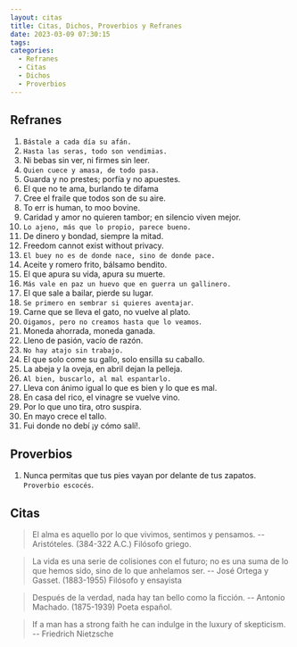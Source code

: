 ```yaml
---
layout: citas
title: Citas, Dichos, Proverbios y Refranes
date: 2023-03-09 07:30:15
tags:
categories:
  - Refranes
  - Citas
  - Dichos
  - Proverbios
---
```


## Refranes

1. `Bástale a cada día su afán.`
1. `Hasta las seras, todo son vendimias.`
1. Ni bebas sin ver, ni firmes sin leer.
1. `Quien cuece y amasa, de todo pasa.`
1. Guarda y no prestes; porfía y no apuestes.
1. El que no te ama, burlando te difama
1. Cree el fraile que todos son de su aire.
1. To err is human, to moo bovine.
1. Caridad y amor no quieren tambor; en silencio viven mejor.
1. `Lo ajeno, más que lo propio, parece bueno.`
1. De dinero y bondad, siempre la mitad.
1. Freedom cannot exist without privacy.
1. `El buey no es de donde nace, sino de donde pace.`
1. Aceite y romero frito, bálsamo bendito.
1. El que apura su vida, apura su muerte.
1. `Más vale en paz un huevo que en guerra un gallinero.`
1. El que sale a bailar, pierde su lugar.
1. `Se primero en sembrar si quieres aventajar`.
1. Carne que se lleva el gato, no vuelve al plato.
1. `Oigamos, pero no creamos hasta que lo veamos`.
1. Moneda ahorrada, moneda ganada.
1. Lleno de pasión, vacío de razón.
1. `No hay atajo sin trabajo.`
1. El que solo come su gallo, solo ensilla su caballo.
1. La abeja y la oveja, en abril dejan la pelleja.
1. `Al bien, buscarlo, al mal espantarlo.`
1. Lleva con ánimo igual lo que es bien y lo que es mal.
1. En casa del rico, el vinagre se vuelve vino.
1. Por lo que uno tira, otro suspira.
1. En mayo crece el tallo.
1. Fui donde no debí ¡y cómo salí!.

## Proverbios

1. Nunca permitas que tus pies vayan por delante de tus zapatos. `Proverbio escocés`.

## Citas

> El alma es aquello por lo que vivimos, sentimos y pensamos.
> -- Aristóteles. (384-322 A.C.) Filósofo griego.

> La vida es una serie de colisiones con el futuro; no es una suma de lo que hemos sido, sino de lo que anhelamos ser.
> -- José Ortega y Gasset. (1883-1955) Filósofo y ensayista

> Después de la verdad, nada hay tan bello como la ficción.
> -- Antonio Machado. (1875-1939) Poeta español.

> If a man has a strong faith he can indulge in the luxury of skepticism.
> -- Friedrich Nietzsche
